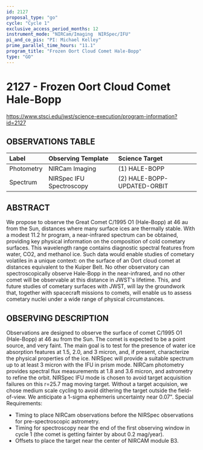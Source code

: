```yaml
---
id: 2127
proposal_type: "go"
cycle: "Cycle 1"
exclusive_access_period_months: 12
instrument_mode: "NIRCam/Imaging  NIRSpec/IFU"
pi_and_co_pis: "PI: Michael Kelley"
prime_parallel_time_hours: "11.1"
program_title: "Frozen Oort Cloud Comet Hale-Bopp"
type: "GO"
---
```

# 2127 - Frozen Oort Cloud Comet Hale-Bopp
https://www.stsci.edu/jwst/science-execution/program-information?id=2127
## OBSERVATIONS TABLE
| Label             | Observing Template        | Science Target               |
| :---------------- | :------------------------ | :--------------------------- |
| Photometry        | NIRCam Imaging            | (1) HALE-BOPP                |
| Spectrum          | NIRSpec IFU Spectroscopy  | (2) HALE-BOPP-UPDATED-ORBIT  |

## ABSTRACT

We propose to observe the Great Comet C/1995 O1 (Hale-Bopp) at 46 au from the Sun, distances where many surface ices are thermally stable. With a modest 11.2 hr program, a near-infrared spectrum can be obtained, providing key physical information on the composition of cold cometary surfaces. This wavelength range contains diagnostic spectral features from water, CO2, and methanol ice. Such data would enable studies of cometary volatiles in a unique context: on the surface of an Oort cloud comet at distances equivalent to the Kuiper Belt. No other observatory can spectroscopically observe Hale-Bopp in the near-infrared, and no other comet will be observable at this distance in JWST's lifetime. This, and future studies of cometary surfaces with JWST, will lay the groundwork that, together with spacecraft missions to comets, will enable us to assess cometary nuclei under a wide range of physical circumstances.

## OBSERVING DESCRIPTION

Observations are designed to observe the surface of comet C/1995 O1 (Hale-Bopp) at 46 au from the Sun. The comet is expected to be a point source, and very faint. The main goal is to test for the presence of water ice absorption features at 1.5, 2.0, and 3 micron, and, if present, characterize the physical properties of the ice. NIRSpec will provide a suitable spectrum up to at least 3 micron with the IFU in prism mode. NIRCam photometry provides spectral flux measurements at 1.8 and 3.6 micron, and astrometry to refine the orbit.
NIRSpec IFU mode is chosen to avoid target acquisition failures on this r=25.7 mag moving target. Without a target acquision, we chose medium scale cycling to avoid dithering the target outside the field-of-view. We anticipate a 1-sigma ephemeris uncertainty near 0.07".
Special Requirements:
- Timing to place NIRCam observations before the NIRSpec observations for pre-spectroscopic astrometry.
- Timing for spectroscopy near the end of the first observing window in cycle 1 (the comet is getting fainter by about 0.2 mag/year).
- Offsets to place the target near the center of NIRCAM module B3.